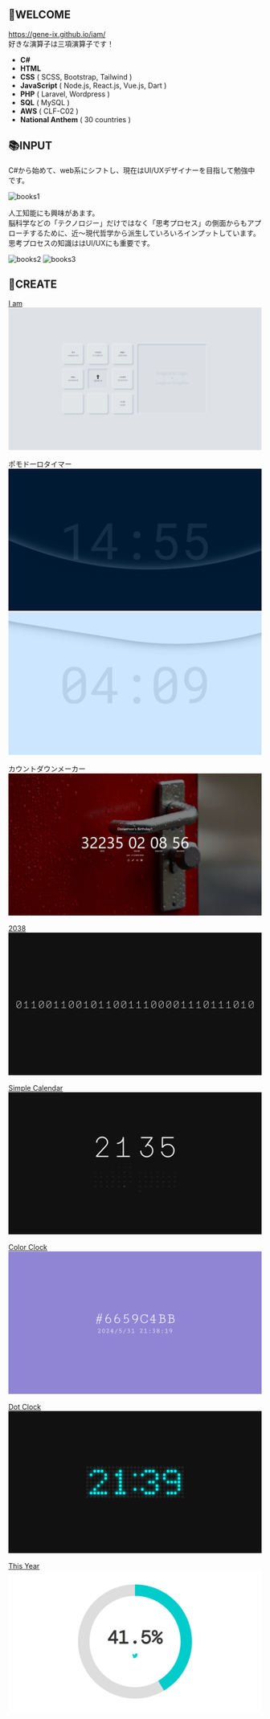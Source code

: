 ## 👋WELCOME

https://gene-ix.github.io/iam/  
好きな演算子は三項演算子です！  

* **C#**  
* **HTML**  
* **CSS** ( SCSS, Bootstrap, Tailwind )  
* **JavaScript** ( Node.js, React.js, Vue.js, Dart )  
* **PHP** ( Laravel, Wordpress )  
* **SQL** ( MySQL )    
* **AWS** ( CLF-C02 )  
* **National Anthem** ( 30 countries )

## 📚️INPUT

C#から始めて、web系にシフトし、現在はUI/UXデザイナーを目指して勉強中です。

![books1](https://bookshelf-generator.onrender.com/?isbns[]=9784798179452&isbns[]=9784798068732&isbns[]=9784861009389&isbns[]=9784297113513&isbns[]=9784798150727)

人工知能にも興味があます。  
脳科学などの「テクノロジー」だけではなく「思考プロセス」の側面からもアプローチするために、近～現代哲学から派生していろいろインプットしています。  
思考プロセスの知識ははUI/UXにも重要です。  

![books2](https://bookshelf-generator.onrender.com/?&isbns[]=9784163915968&isbns[]=9784802510172&isbns[]=9784105073114&isbns[]=9784121027566&isbns[]=9784040800202)
![books3](https://bookshelf-generator.onrender.com/?&isbns[]=9784004120148&isbns[]=9784004317951&isbns[]=9784004202585)

## 🎨CREATE

[I am](https://github.com/gene-ix/iam)
![alt text](image-5.png)

ポモドーロタイマー
![alt text](image-6.png)
![alt text](image-8.png)

カウントダウンメーカー
![alt text](image-7.png)

[2038](https://github.com/gene-ix/2038)
![alt text](image.png)

[Simple Calendar](https://github.com/gene-ix/simplecalendar)
![alt text](image-1.png)

[Color Clock](https://github.com/gene-ix/color-clock1)
![alt text](image-2.png)

[Dot Clock](https://github.com/gene-ix/dot-clock)
![alt text](image-3.png)

[This Year](https://github.com/gene-ix/thisyear)
![alt text](image-4.png)